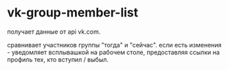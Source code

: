 # vk-group-member-list
получает данные от api vk.com.

сравнивает участников группы "тогда" и "сейчас".
если есть изменения - уведомляет всплывашкой на рабочем столе, предоставляя ссылки на профиль тех, кто вступил / выбыл.
